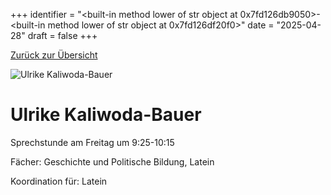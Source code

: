 
+++
identifier = "<built-in method lower of str object at 0x7fd126db9050>-<built-in method lower of str object at 0x7fd126df20f0>"
date = "2025-04-28"
draft = false
+++

 [Zurück zur Übersicht](/schule/personen/)

<div class="row">
<div class="column">
<img src="/images/personal/Kaliwoda-Bauer.jpg" alt="Ulrike Kaliwoda-Bauer"> 
</div>
<div class="column">

# Ulrike Kaliwoda-Bauer

Sprechstunde am Freitag um 9:25-10:15

Fächer: Geschichte und Politische Bildung,  Latein











Koordination für: Latein

</div>
</div> 

